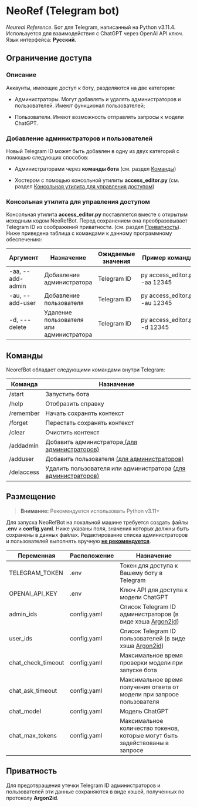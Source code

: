 # NeoRef (Telegram bot)

*Neureal Reference*. Бот для Telegram, написанный на Python v3.11.4. Используется для взаимодействия с ChatGPT через OpenAI API ключ. Язык интерфейса: **Русский**.

## Ограничение доступа

### Описание

Аккаунты, имеющие доступ к боту, разделяются на две категории:

* Администраторы. Могут добавлять и удалять администраторов и пользователей. Имеют функционал пользователей;

* Пользователи. Имеют возможность отправлять запросы к модели ChatGPT.

### Добавление администраторов и пользователей

Новый Telegram ID может быть добавлен в одну из двух категорий с помощью следующих способов:

* Администраторами через **команды бота** (см. раздел <u>Команды</u>)

* Хостером с помощью консольной утилиты **access_editor.py** (см. раздел <u>Консольная утилита для управления доступом</u>)

### Консольная утилита для управления доступом

Консольная утилита **access_editor.py** поставляется вместе с открытым исходным кодом NeoRefBot. Перед сохранением она преобразовывает Telegram ID из соображений приватности. (см. раздел <u>Приватность</u>). Ниже приведена таблица с командами к данному программному обеспечению:

| Аргумент         | Назначение                               | Ожидаемые значения | Пример команды                |
| ---------------- | ---------------------------------------- | ------------------ | ----------------------------- |
| -aa, --add-admin | Добавление администратора                | Telegram ID        | py access_editor.py -aa 12345 |
| -au, --add-user  | Добавление пользователя                  | Telegram ID        | py access_editor.py -au 12345 |
| -d, ---delete    | Удаление пользователя или администратора | Telegram ID        | py access_editor.py -d 12345  |

## Команды

NeorefBot обладает следующими командами внутри Telegram:

| Команда    | Назначение                                                           |
| ---------- | -------------------------------------------------------------------- |
| /start     | Запустить бота                                                       |
| /help      | Отобразить справку                                                   |
| /remember  | Начать сохранять контекст                                            |
| /forget    | Перестать сохранять контекст                                         |
| /clear     | Очистить контекст                                                    |
| /addadmin  | Добавить администратора<u> (для администраторов)</u>                 |
| /adduser   | Добавить пользователя <u>(для администраторов)</u>                   |
| /delaccess | Удалить пользователя или администратора <u>(для администраторов)</u> |

## Размещение

> **Внимание:** Рекомендуется использовать Python v3.11+

Для запуска NeoRefBot на локальной машине требуется создать файлы **.env** и **config.yaml**. Ниже указаны поля, значения которых должны быть сохранены в данных файлах. Редактирование списка администраторов и пользователей выполнять вручную **<u>не рекомендуется</u>**.

| Переменная         | Расположение | Назначение                                                                  |
| ------------------ | ------------ | --------------------------------------------------------------------------- |
| TELEGRAM_TOKEN     | .env         | Токен для доступа к Вашему боту в Telegram                                  |
| OPENAI_API_KEY     | .env         | Ключ API для доступа к модели ChatGPT                                       |
| admin_ids          | config.yaml  | Список Telegram ID администраторов (в виде хэша <u>Argon2id</u>)            |
| user_ids           | config.yaml  | Список Telegram ID пользователей (в виде хэша <u>Argon2id</u>)              |
| chat_check_timeout | config.yaml  | Максимальное время проверки модели при запуске бота                         |
| chat_ask_timeout   | config.yaml  | Максимальное время получения ответа от модели при запросе пользователя      |
| chat_model         | config.yaml  | Модель ChatGPT                                                              |
| chat_max_tokens    | config.yaml  | Максимальное количество токенов, которые могут быть задействованы в запросе |

## Приватность

Для предотвращения утечки Telegram ID администраторов и пользователей эти данные сохраняются в виде хэшей, полученных по протоколу **Argon2id**.
